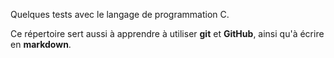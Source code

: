 Quelques tests avec le langage de programmation C.

Ce répertoire sert aussi à apprendre à utiliser **git** et **GitHub**, ainsi qu'à écrire en **markdown**. 
